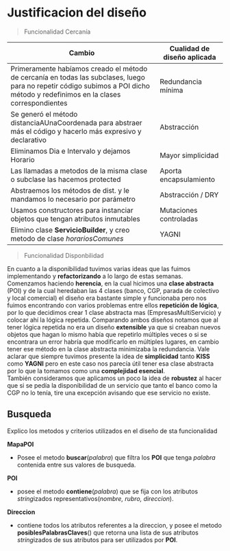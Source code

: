 # Justificacion del diseño

> Funcionalidad Cercanía
>
Cambio  | Cualidad de diseño aplicada
------- | ---------------
Primeramente habíamos creado el método de cercanía en todas las subclases, luego para no repetir código subimos a POI dicho método y redefinimos en la clases correspondientes | Redundancia mínima
Se generó el método distanciaAUnaCoordenada para abstraer más el código y hacerlo más expresivo y declarativo | Abstracción
Eliminamos Dia e Intervalo y dejamos Horario | Mayor simplicidad
Las llamadas a metodos de la misma clase o subclase las hacemos protected | Aporta encapsulamiento
Abstraemos los métodos de dist. y le mandamos lo necesario por parámetro | Abstracción / DRY
Usamos constructores para instanciar objetos que tengan atributos inmutables | Mutaciones controladas
Elimino clase __ServicioBuilder__, y creo metodo de clase _horariosComunes_ | YAGNI

> Funcionalidad Disponbilidad
>
En cuanto a la disponibilidad tuvimos varias ideas que las fuimos implementando y **refactorizando** a lo largo de estas semanas. Comenzamos haciendo **herencia**, en la cual hicimos una **clase abstracta** (POI)  y de la cual heredaban las 4 clases (banco, CGP, parada de colectivo y local comercial)  el diseño era bastante simple  y funcionaba pero nos fuimos encontrando con varios problemas entre ellos **repetición de lógica**, por lo que decidimos crear 1 clase abstracta mas (EmpresasMultiServicio)  y colocar ahí la lógica repetida.  Comparando  ambos diseños notamos que al tener lógica repetida no era un diseño **extensible** ya que si creaban nuevos objetos que  hagan lo mismo había que repetirlo múltiples veces o si se encontrara un error habría que modificarlo en múltiples lugares, en cambio tener ese método en la clase abstracta minimizaba la redundancia.
Vale aclarar que siempre tuvimos presente la idea de **simplicidad** tanto **KISS** como **YAGNI** pero en este caso nos parecía útil tener esa clase abstracta por lo que la tomamos como una **complejidad esencial**.  
También consideramos que aplicamos un poco la idea de **robustez** al hacer que si se pedía la disponibilidad de un servicio que tanto el banco como la CGP no lo tenía, tire una excepción avisando que ese servicio no existe.

## Busqueda
Explico los metodos y criterios utilizados en el diseño de sta funcionalidad

__MapaPOI__
- Posee el metodo __buscar__(_palabra_) que filtra los __POI__ que tenga _palabra_ contenida entre sus valores de busqueda.

__POI__
- posee el metodo __contiene__(_palabra_) que se fija con los atributos *string*izados representativos(_nombre, rubro, direccion_).

__Direccion__
- contiene todos los atributos referentes a la direccion, y posee el metodo __posiblesPalabrasClaves__() que retorna una lista de sus atributos *string*izados de sus atributos para ser utilizados por __POI__.
